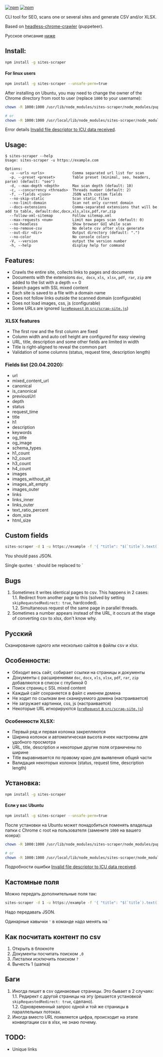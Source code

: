 [![npm](https://img.shields.io/npm/v/sites-scraper)](https://www.npmjs.com/package/sites-scraper) [![npm](https://img.shields.io/npm/dt/sites-scraper)](https://www.npmjs.com/package/sites-scraper)

CLI tool for SEO, scans one or several sites and generate CSV and/or XLSX.

Based on [headless-chrome-crawler](https://github.com/yujiosaka/headless-chrome-crawler) (puppeteer).

Русское описание [ниже](#русский)

## Install:
``` bash
npm install -g sites-scraper
```

#### For linux users
``` bash
npm install -g sites-scraper --unsafe-perm=true
```
After installing on Ubuntu, you may need to change the owner of the Chrome directory from root to user (replace `1000` to your username):
``` bash
chown -R 1000:1000 /usr/lib/node_modules/sites-scraper/node_modules/puppeteer/.local-chromium/

# or
chown -R 1000:1000 /usr/local/lib/node_modules/sites-scraper/node_modules/puppeteer/.local-chromium/
```

Error details [Invalid file descriptor to ICU data received](https://github.com/puppeteer/puppeteer/issues/2519).


## Usage:
```
$ sites-scraper --help
Usage: sites-scraper -u https://example.com

Options:
  -u --urls <urls>             Comma separated url list for scan
  -p, --preset <preset>        Table preset (minimal, seo, headers, parse) (default: "seo")
  -d, --max-depth <depth>      Max scan depth (default: 10)
  -c, --concurrency <threads>  Threads number (default: 2)
  -f, --fields <json>          JSON with custom fields
  --no-skip-static             Scan static files
  --no-limit-domain            Scan not only current domain
  --docs-extensions            Comma-separated extensions that will be add to table, default:doc,docx,xls,xlsx,pdf,rar,zip
  --follow-xml-sitemap         Follow sitemap.xml
  --max-requests <num>         Limit max pages scan (default: 0)
  --no-headless                Show browser GUI while scan
  --no-remove-csv              No delete csv after xlsx generate
  --out-dir <dir>              Output directory (default: ".")
  --no-color                   No console colors
  -V, --version                output the version number
  -h, --help                   display help for command
```

## Features:
- Crawls the entire site, collects links to pages and documents
- Documents with the extensions `doc`,` docx`, `xls`,` xlsx`, `pdf`,` rar`, `zip` are added to the list with a depth == 0
- Search pages with SSL mixed content
- Each site is saved to a file with a domain name
- Does not follow links outside the scanned domain (configurable)
- Does not load images, css, js (configurable)
- Some URLs are ignored ([`preRequest` in `src/scrap-site.js`](src/scrap-site.js#L112))

### XLSX features
- The first row and the first column are fixed
- Column width and auto cell height are configured for easy viewing
- URL, title, description and some other fields are limited in width
- Title is right-aligned to reveal the common part
- Validation of some columns (status, request time, description length)

### Fields list (20.04.2020):
- url
- mixed_content_url
- canonical
- is_canonical
- previousUrl
- depth
- status
- request_time
- title
- h1
- description
- keywords
- og_title
- og_image
- schema_types
- h1_count
- h2_count
- h3_count
- h4_count
- images
- images_without_alt
- images_alt_empty
- images_outer
- links
- links_inner
- links_outer
- text_ratio_percent
- dom_size
- html_size


## Custom fields
``` bash
sites-scraper -d 1 -u https://example -f '{ "title": "$(`title`).text()" }'
```
You should pass JSON.

Single quotes `'` should be replaced to `


## Bugs
1. Sometimes it writes identical pages to csv. This happens in 2 cases:  
1.1. Redirect from another page to this (solved by setting `skipRequestedRedirect: true`, hardcoded).  
1.2. Simultaneous request of the same page in parallel threads.  
2. Sometimes a number appears instead of the URL, it occurs at the stage of converting csv to xlsx, don't know why.



## Русский
Сканирование одного или несколько сайтов в файлы csv и xlsx.

## Особенности:
- Обходит весь сайт, собирает ссылки на страницы и документы
- Документы с расширениями `doc`, `docx`, `xls`, `xlsx`, `pdf`, `rar`, `zip` добавляются в список с глубиной 0
- Поиск страниц с SSL mixed content
- Каждый сайт сохраняется в файл с именем домена
- Не ходит по ссылкам вне сканируемого домена (настраивается)
- Не загружает картинки, css, js (настраивается)
- Некоторые URL игнорируются ([`preRequest` в `src/scrap-site.js`](src/scrap-site.js#L112))

### Особенности XLSX:
- Первый ряд и первая колонка закрепляются
- Ширина колонок и автоматическая высота ячеек настроены для удобного просмотра
- URL, title, description и некоторые другие поля ограничены по ширине
- Title выравнивается по правому краю для выявления общей части
- Валидация некоторых колонок (status, request time, description length)

## Установка:
``` bash
npm install -g sites-scraper
```

#### Если у вас Ubuntu
``` bash
npm install -g sites-scraper --unsafe-perm=true
```

После установки на Ubuntu может понадобиться поменять владельца папки с Chrome с root на пользователя (замените `1000` на вашего юзера):
``` bash
chown -R 1000:1000 /usr/lib/node_modules/sites-scraper/node_modules/puppeteer/.local-chromium/

# or
chown -R 1000:1000 /usr/local/lib/node_modules/sites-scraper/node_modules/puppeteer/.local-chromium/
```

Подробности ошибки [Invalid file descriptor to ICU data received](https://github.com/puppeteer/puppeteer/issues/2519).


## Кастомные поля
Можно передать дополнительные поля так:
``` bash
sites-scraper -d 1 -u https://example -f '{ "title": "$(`title`).text()" }'
```
Надо передавать JSON.

Одинарные кавычки `'` в команде надо менять на ` 


## Как посчитать контент по csv
1. Открыть в блокноте
2. Документы посчитать поиском `,0`
3. Листалки исключить поиском `?`
4. Вычесть 1 (шапка)


## Баги
1. Иногда пишет в csv одинаковые страницы. Это бывает в 2 случаях:  
1.1. Редирект с другой страницы на эту (решается установкой `skipRequestedRedirect: true`, сделано).  
1.2. Одновременный запрос одной и той же страницы в параллельных потоках.  
2. Иногда вместо URL появляется цифра, происходит на этапе конвертации csv в xlsx, не знаю почему.


## TODO:
- Unique links
